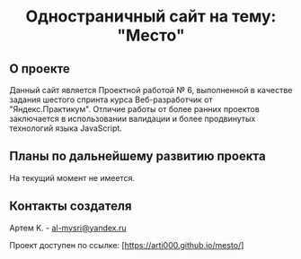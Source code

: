 <h1 align="center">Одностраничный сайт на тему: "Место"</h1>

## О проекте

Данный сайт является Проектной работой № 6, выполненной в качестве задания шестого спринта курса Веб-разработчик от "Яндекс.Практикум". Отличие работы от более ранних проектов заключается в использовании валидации и более продвинутых технологий языка JavaScript.

## Планы по дальнейшему развитию проекта
На текущий момент не имеется.

## Контакты создателя

Артем K. - al-mysri@yandex.ru

Проект доступен по ссылке: [https://arti000.github.io/mesto/]

